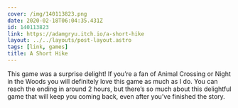 ```yaml
---
cover: /img/140113823.png
date: 2020-02-18T06:04:35.431Z
id: 140113823
link: https://adamgryu.itch.io/a-short-hike
layout: ../../layouts/post-layout.astro
tags: [link, games]
title: A Short Hike
---
```


This game was a surprise delight! If you’re a fan of Animal Crossing or Night in the Woods you will definitely love this game as much as I do. You can reach the ending in around 2 hours, but there’s so much about this delightful game that will keep you coming back, even after you’ve finished the story.
